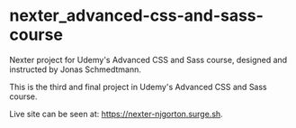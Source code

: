 # nexter_advanced-css-and-sass-course
Nexter project for Udemy's Advanced CSS and Sass course, designed and instructed by Jonas Schmedtmann.

This is the third and final project in Udemy's Advanced CSS and Sass course.

Live site can be seen at: https://nexter-njgorton.surge.sh.
